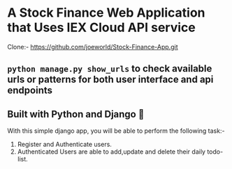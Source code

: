 # A Stock Finance Web Application that Uses IEX Cloud API service

Clone:- https://github.com/joeworld/Stock-Finance-App.git

## ```python manage.py show_urls``` to check available urls or patterns for both user interface and api endpoints

## Built with Python and Django :sparkling_heart:

With this simple django app, you will be able to perform the following task:-

1. Register and Authenticate users.
2. Authenticated Users are able to add,update and delete their daily todo-list.